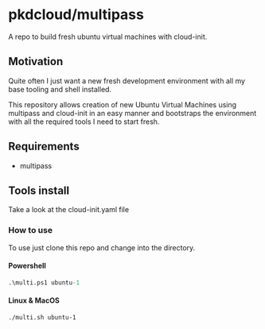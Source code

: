 # pkdcloud/multipass

A repo to build fresh ubuntu virtual machines with cloud-init.

## Motivation

Quite often I just want a new fresh development environment with all my base tooling and shell installed. 

This repository allows creation of new Ubuntu Virtual Machines using multipass and cloud-init in an easy manner and bootstraps the environment with all the required tools I need to start fresh.

## Requirements

- multipass

## Tools install

Take a look at the cloud-init.yaml file

### How to use

To use just clone this repo and change into the directory.

#### Powershell

```ps
.\multi.ps1 ubuntu-1
```

#### Linux & MacOS

```sh
./multi.sh ubuntu-1
```
